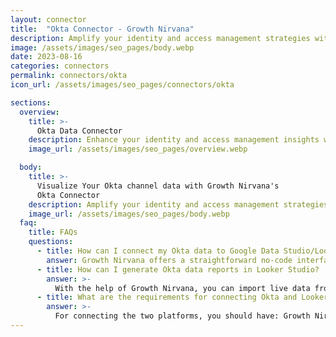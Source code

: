 ```yaml
---
layout: connector
title:  "Okta Connector - Growth Nirvana"
description: Amplify your identity and access management strategies with Okta insights integrated into Looker Studio.
image: /assets/images/seo_pages/body.webp
date: 2023-08-16
categories: connectors
permalink: connectors/okta
icon_url: /assets/images/seo_pages/connectors/okta

sections:
  overview:
    title: >-
      Okta Data Connector
    description: Enhance your identity and access management insights with Okta integration. Seamlessly merge user data from Okta with Looker Studio's analytical capabilities, unlocking insights that shape identity strategies, access patterns, and operational excellence.
    image_url: /assets/images/seo_pages/overview.webp

  body:
    title: >-
      Visualize Your Okta channel data with Growth Nirvana's
      Okta Connector
    description: Amplify your identity and access management strategies with Okta insights integrated into Looker Studio.
    image_url: /assets/images/seo_pages/body.webp
  faq:
    title: FAQs
    questions:
      - title: How can I connect my Okta data to Google Data Studio/Looker Studio?
        answer: Growth Nirvana offers a straightforward no-code interface to connect to Okta data sources.
      - title: How can I generate Okta data reports in Looker Studio?
        answer: >-
          With the help of Growth Nirvana, you can import live data from Okta into Looker Studio. These data can be viewed in charts, tables, and dashboards to generate branded reports that can be shared instantly.
      - title: What are the requirements for connecting Okta and Looker Studio?
        answer: >-
          For connecting the two platforms, you should have: Growth Nirvana Account and Okta Ads Account
---
```


